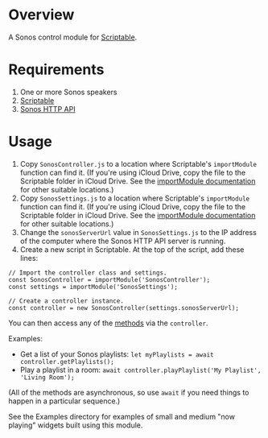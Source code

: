 # Overview

A Sonos control module for [Scriptable](https://scriptable.app/).

# Requirements

1. One or more Sonos speakers
2. [Scriptable](https://scriptable.app/)
3. [Sonos HTTP API](https://github.com/jishi/node-sonos-http-api)

# Usage

1. Copy `SonosController.js` to a location where Scriptable's `importModule` function can find it. (If you're using iCloud Drive, copy the file to the Scriptable folder in iCloud Drive. See the [importModule documentation](https://docs.scriptable.app/importmodule/) for other suitable locations.)
2. Copy `SonosSettings.js` to a location where Scriptable's `importModule` function can find it. (If you're using iCloud Drive, copy the file to the Scriptable folder in iCloud Drive. See the [importModule documentation](https://docs.scriptable.app/importmodule/) for other suitable locations.)
3. Change the `sonosServerUrl` value in `SonosSettings.js` to the IP address of the computer where the Sonos HTTP API server is running.
4. Create a new script in Scriptable. At the top of the script, add these lines:

```
// Import the controller class and settings.
const SonosController = importModule('SonosController');
const settings = importModule('SonosSettings');

// Create a controller instance.
const controller = new SonosController(settings.sonosServerUrl);
```

You can then access any of the [methods](./docs/SonosController.md) via the `controller`.

Examples:

* Get a list of your Sonos playlists: `let myPlaylists = await controller.getPlaylists();`
* Play a playlist in a room: `await controller.playPlaylist('My Playlist', 'Living Room');`

(All of the methods are asynchronous, so use `await` if you need things to happen in a particular sequence.)

See the Examples directory for examples of small and medium "now playing" widgets built using this module.